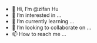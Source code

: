 - 👋 Hi, I’m @zifan Hu
- 👀 I’m interested in ...
- 🌱 I’m currently learning ...
- 💞️ I’m looking to collaborate on ...
- 📫 How to reach me ...

<!---
huzary/huzary is a ✨ special ✨ repository because its `README.md` (this file) appears on your GitHub profile.
You can click the Preview link to take a look at your changes.
--->
